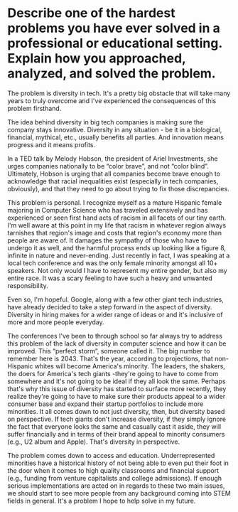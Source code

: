 # Describe one of the hardest problems you have ever solved in a professional or educational setting. Explain how you approached, analyzed, and solved the problem.

The problem is diversity in tech. It's a pretty big obstacle that will take many years to truly overcome and I've experienced the consequences of this problem firsthand.

The idea behind diversity in big tech companies is making sure the company stays innovative. Diversity in any situation - be it in a biological, financial, mythical, etc., usually benefits all parties. And innovation means progress and it means profits.

In a TED talk by Melody Hobson, the president of Ariel Investments, she urges companies nationally to be “color brave”, and not “color blind”. Ultimately, Hobson is urging that all companies become brave enough to acknowledge that racial inequalities exist (especially in tech companies, obviously), and that they need to go about trying to fix those discrepancies.

This problem is personal. I recognize myself as a mature Hispanic female majoring in Computer Science who has traveled extensively and has experienced or seen first hand acts of racism in all facets of our tiny earth. I'm well aware at this point in my life that racism in whatever region always tarnishes that region's image and costs that region's economy more than people are aware of. It damages the sympathy of those who have to undergo it as well, and the harmful process ends up looking like a figure 8, infinite in nature and never-ending. Just recently in fact, I was speaking at a local tech conference and was the only female minority amongst all 10+ speakers. Not only would I have to represent my entire gender, but also my entire race. It was a scary feeling to have such a heavy and unwanted responsibility.

Even so, I'm hopeful. Google, along with a few other giant tech industries, have already decided to take a step forward in the aspect of diversity. Diversity in hiring makes for a wider range of ideas or and it's inclusive of more and more people everyday.

The conferences I've been to through school so far always try to address this problem of the lack of diversity in computer science and how it can be improved. This “perfect storm”, someone called it. The big number to remember here is 2043. That's the year, according to projections, that non-Hispanic whites will become America's minority. The leaders, the shakers, the doers for America's tech giants -they're going to have to come from somewhere and it's not going to be ideal if they all look the same. Perhaps that's why this issue of diversity has started to surface more recently, they realize they're going to have to make sure their products appeal to a wider consumer base and expand their startup portfolios to include more minorities. It all comes down to not just diversity, then, but diversity based on perspective. If tech giants don't increase diversity, if they simply ignore the fact that everyone looks the same and casually cast it aside, they will suffer financially and in terms of their brand appeal to minority consumers (e.g., U2 album and Apple). That's diversity in perspective.

The problem comes down to access and education. Underrepresented minorities have a historical history of not being able to even put their foot in the door when it comes to high quality classrooms and financial support (e.g., funding from venture capitalists and college admissions). If enough serious implementations are acted on in regards to these two main issues, we should start to see more people from any background coming into STEM fields in general. It's a problem I hope to help solve in my future.
